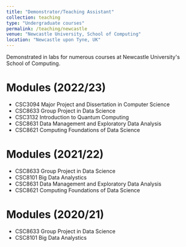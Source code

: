 ```yaml
---
title: "Demonstrator/Teaching Assistant"
collection: teaching
type: "Undergraduate courses"
permalink: /teaching/newcastle
venue: "Newcastle University, School of Computing"
location: "Newcastle upon Tyne, UK"
---
```


Demonstrated in labs for numerous courses at Newcastle University's School of Computing.

# Modules (2022/23)
- CSC3094 Major Project and Dissertation in Computer Science
- CSC8633 Group Project in Data Science
- CSC3132 Introduction to Quantum Computing
- CSC8631 Data Management and Exploratory Data Analysis
- CSC8621 Computing Foundations of Data Science


# Modules (2021/22)
- CSC8633 Group Project in Data Science
- CSC8101 Big Data Analystics
- CSC8631 Data Management and Exploratory Data Analysis
- CSC8621 Computing Foundations of Data Science

# Modules (2020/21)
- CSC8633 Group Project in Data Science
- CSC8101 Big Data Analystics
